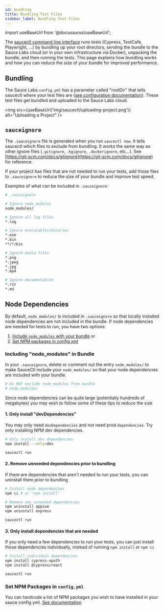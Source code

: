 ```yaml
---
id: bundling
title: Bundling Test Files
sidebar_label: Bundling Test Files
---
```


import useBaseUrl from '@docusaurus/useBaseUrl';

The [saucectl command line interface](/testrunner-toolkit/saucectl) runs tests (Cypress, TestCafe, Playwright, ...) by bundling up your root directory, sending the bundle to the Sauce Labs cloud (or in your own infrastructure via Docker), unpacking the bundle, and then running the tests. This page explains how bundling works and how you can reduce the size of your bundle for improved performance.

## Bundling

The Sauce Labs `config.yml` has a parameter called "rootDir" that tells saucectl where your test files are ([see configuration documentation](/testrunner-toolkit/configuration.md)). These test files get bundled and uploaded to the Sauce Labs cloud.

<img src={useBaseUrl('img/saucectl/uploading-project.png')} alt="Uploading a Project" />

## `sauceignore`

The `.sauceignore` file is generated when you run `saucectl new`. It tells saucectl which files to exclude from bundling. It works the same way as other ignore files (`.gitignore`, `.hgignore`, `.dockerignore`, etc...).  See [https://git-scm.com/docs/gitignore](https://git-scm.com/docs/gitignore) for reference.

If your project has files that are not needed to run your tests, add those files to `.sauceignore` to reduce the size of your bundle and improve test speed.

Examples of what can be included in `.sauceignore`:

```bash
# .sauceignore

# Ignore node_modules
node_modules/

# Ignore all log files
*.log

# Ignore executables/binaries
*.exe
*.bin
**/*/bin

# Ignore media files
*.png
*.jpeg
*.jpg
*.mp4

# Ignore documentation
*.rst
*.md
```

## Node Dependencies

By default, `node_modules/` is included in `.sauceignore` so that locally installed node dependencies are not included in the bundle. If node dependencies are needed for tests to run, you have two options: 

1. [Include `node_modules` with your bundle](#including-node_modules-in-bundle) or 
2. [Set NPM packages in config.yml](#set-npm-packages-in-configyml)

### Including "node_modules" in Bundle

In your `.sauceignore`, delete or comment out the entry `node_modules/` to make SauceCtl include your `node_modules/` so that your node dependencies are included with your bundle.

```bash
# Do NOT exclude node_modules from bundle
# node_modules/
```

Since node dependencies can be quite large (potentially hundreds of megabytes) you may wish to follow some of these tips to reduce the size

#### 1. Only install "devDependencies"

You may only need `devDependencies` and not need prod `dependencies`. Try only installing NPM dev dependencies.

```bash
# Only install dev dependencies
npm install --only=dev

saucectl run
```

#### 2. Remove unneeded dependencies prior to bundling

If there are dependencies that aren't needed to run your tests, you can uninstall them prior to bundling

```bash
# Install node dependencies
npm ci # or "npm install"

# Remove any unneeded dependencies
npm uninstall appium
npm uninstall express

saucectl run
```

#### 3. Only install dependencies that are needed

If you only need a few dependencies to run your tests, you can just install those dependencies individually, instead of running `npm install` or `npm ci`

```bash
# Install individual dependencies
npm install cypress-xpath
npm install @cypress/react

saucectl run
```

### Set NPM Packages in `config.yml`

You can hardcode a list of NPM packages you wish to have installed in your sauce config yml. [See documentation](/testrunner-toolkit/configuration#npm)

